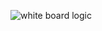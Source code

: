 ![white board logic](https://github.com/Manaye/java-fundamentals/edit/array_reverse/asssets/reverse_array.jpg)
